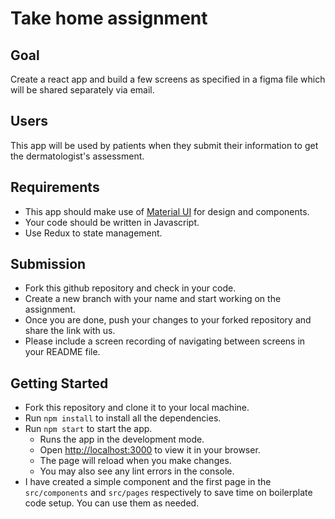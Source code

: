 # Take home assignment

## Goal
Create a react app and build a few screens as specified in a figma file which will be shared separately via email.

## Users
This app will be used by patients when they submit their information to get the dermatologist's assessment.

## Requirements
- This app should make use of [Material UI](https://mui.com/material-ui/getting-started/) for design and components.
- Your code should be written in Javascript.
- Use Redux to state management.

## Submission
- Fork this github repository and check in your code.
- Create a new branch with your name and start working on the assignment.
- Once you are done, push your changes to your forked repository and share the link with us.
- Please include a screen recording of navigating between screens in your README file.

## Getting Started
 - Fork this repository and clone it to your local machine.
 - Run `npm install` to install all the dependencies.
 - Run `npm start` to start the app. 
   - Runs the app in the development mode. 
   - Open [http://localhost:3000](http://localhost:3000) to view it in your browser. 
   - The page will reload when you make changes.
   - You may also see any lint errors in the console.
 - I have created a simple component and the first page in the `src/components` and `src/pages` respectively to save time on boilerplate code setup. You can use them as needed.
